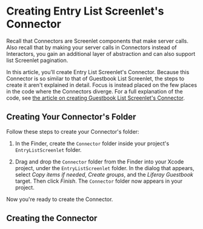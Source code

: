 # Creating Entry List Screenlet's Connector

Recall that Connectors are Screenlet components that make server calls. Also 
recall that by making your server calls in Connectors instead of Interactors, 
you gain an additional layer of abstraction and can also support list Screenlet 
pagination. 

In this article, you'll create Entry List Screenlet's Connector. Because this 
Connector is so similar to that of Guestbook List Screenlet, the steps to create 
it aren't explained in detail. Focus is instead placed on the few places in the 
code where the Connectors diverge. For a full explanation of the code, see 
[the article on creating Guestbook List Screenlet's Connector](https://www.liferay.com/). 

## Creating Your Connector's Folder

Follow these steps to create your Connector's folder: 

1.  In the Finder, create the `Connector` folder inside your project's 
    `EntryListScreenlet` folder. 

2.  Drag and drop the `Connector` folder from the Finder into your Xcode 
    project, under the `EntryListScreenlet` folder. In the dialog that appears, 
    select *Copy items if needed*, *Create groups*, and the *Liferay Guestbook* 
    target. Then click *Finish*. The `Connector` folder now appears in your 
    project. 

Now you're ready to create the Connector. 

## Creating the Connector


